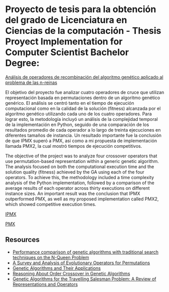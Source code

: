 # Proyecto de tesis para la obtención del grado de Licenciatura en Ciencias de la computación - Thesis Proyect Implementation for Computer Scientist Bachelor Degree: 

[Análisis de operadores de recombinación del algoritmo genético aplicado al problema de las n-reinas](https://tesiunam.dgb.unam.mx/F/HHAD8YK5H37YSC97KJQ3MJA27C1EI7164T47ID2EJSLGJ8AYHI-08491?func=full-set-set&set_number=068622&set_entry=000001&format=999)

El objetivo del proyecto fue analizar cuatro operadores de cruce que utilizan representación basada en permutaciones dentro de un algoritmo genético genérico.
El análisis se centró tanto en el tiempo de ejecución computacional como en la calidad de la solución (fitness) alcanzada por el algoritmo genético utilizando cada uno de los cuatro operadores.
Para lograr esto, la metodología incluyó un análisis de la complejidad temporal de la implementación en Python, seguido de una comparación de los resultados promedio de cada operador a lo largo de treinta ejecuciones en diferentes tamaños de instancia.
Un resultado importante fue la conclusión de que IPMX superó a PMX, así como a mi propuesta de implementación llamada PMX2, la cual mostró tiempos de ejecución competitivos.

The objective of the project was to analyze four crossover operators that use permutation-based representation within a generic genetic algorithm. The analysis focused on both the computational execution time and the solution quality (fitness) achieved by the GA using each of the four operators. To achieve this, the methodology included a time complexity analysis of the Python implementation, followed by a comparison of the average results of each operator across thirty executions on different instance sizes. An important result was the conclusion that IPMX outperformed PMX, as well as my proposed implementation called PMX2, which showed competitive execution times.

[IPMX](https://www.sciencedirect.com/science/article/pii/S0957417420302050?casa_token=CG6i4BQlFOQAAAAA:nLkUWj7xPbZy06ALiW8eOyXG5avLBMGfrYqnqrsj-ybv8ktjiCFkjiAe80HYU_uX1H0P4HKsdtU6)

[PMX](https://www.taylorfrancis.com/chapters/edit/10.4324/9781315799674-15/alleles-loci-traveling-salesman-problem-david-goldberg-robert-lingle)

## Resources 
- [Performance comparison of genetic algorithms with traditional search techniques on the N-Queen Problem](https://ieeexplore.ieee.org/abstract/document/10335855)
- [A Survey and Analysis of Evolutionary Operators for Permutations](https://arxiv.org/abs/2311.14595)
- [Genetic Algorithms and Their Applications](https://link.springer.com/chapter/10.1007/978-1-4471-7503-2_33)
- [Reasoning About Order Crossover in Genetic Algorithms](https://link.springer.com/chapter/10.1007/978-3-031-09677-8_22)
- [Genetic Algorithms for the Travelling Salesman Problem: A Review of Representations and Operators](https://www.researchgate.net/publication/226665831_Genetic_Algorithms_for_the_Travelling_Salesman_Problem_A_Review_of_Representations_and_Operators)

